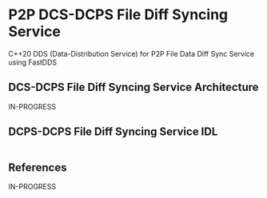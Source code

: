 # P2P DCS-DCPS File Diff Syncing Service
C++20 DDS (Data-Distribution Service) for P2P File Data Diff Sync Service using FastDDS

## DCS-DCPS File Diff Syncing Service Architecture

IN-PROGRESS


## DCPS-DCPS File Diff Syncing Service IDL

```idl

```

## References

IN-PROGRESS



